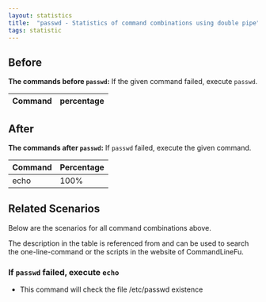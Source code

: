 ```yaml
---
layout: statistics
title:  "passwd - Statistics of command combinations using double pipe"
tags: statistic
---
```


## Before

__The commands before `passwd`:__ If the given command failed, execute `passwd`.

| Command | percentage |
|--------|--------|



## After

__The commands after `passwd`:__ If `passwd` failed, execute the given command.

| Command | Percentage | 
|-------|--------|
| echo | 100% |



## Related Scenarios

Below are the scenarios for all command combinations above.

The description in the table is referenced from and can be used to search the one-line-command or the scripts in the website of CommandLineFu.




### If `passwd` failed, execute `echo`

- This command will check the file /etc/passwd existence

            
